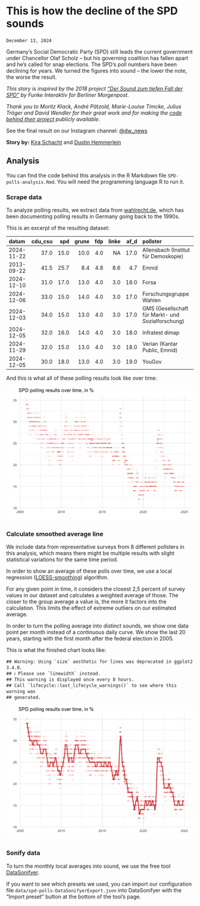 This is how the decline of the SPD sounds
================

`December 13, 2024`

Germany’s Social Democratic Party (SPD) still leads the current
government under Chancellor Olaf Scholz – but his governing coalition
has fallen apart and he’s called for snap elections. The SPD’s poll
numbers have been declining for years. We turned the figures into sound
– the lower the note, the worse the result.

*This story is inspired by the 2018 project [“Der Sound zum tiefen Fall
der SPD”](https://interaktiv.morgenpost.de/spd-absturz-sound/) by Funke
Interaktiv for Berliner Morgenpost.*

*Thank you to Moritz Klack, André Pätzold, Marie-Louise Timcke, Julius
Tröger and David Wendler for their great work and for making the [code
behind their
project](https://interaktiv.morgenpost.de/spd-absturz-sound/data/spd-absturz-sound-methodik.html)
publicly available.*

See the final result on our Instagram channel:
[@dw_news](https://www.instagram.com/dwnews)

**Story by:** [Kira Schacht](https://twitter.com/daten_drang) and
[Dustin
Hemmerlein](https://de.linkedin.com/in/dustin-hemmerlein-4671a8173)

## Analysis

You can find the code behind this analysis in the R Markdown file
`SPD-polls-analysis.Rmd`. You will need the programming language R to
run it.

### Scrape data

To analyze polling results, we extract data from
[wahlrecht.de](https://www.wahlrecht.de/umfragen/index.htm), which has
been documenting polling results in Germany going back to the 1990s.

This is an excerpt of the resulting dataset:

| datum | cdu_csu | spd | grune | fdp | linke | af_d | pollster |
|:---|---:|---:|---:|---:|---:|---:|:---|
| 2024-11-22 | 37.0 | 15.0 | 10.0 | 4.0 | NA | 17.0 | Allensbach (Institut für Demoskopie) |
| 2013-09-22 | 41.5 | 25.7 | 8.4 | 4.8 | 8.6 | 4.7 | Emnid |
| 2024-12-10 | 31.0 | 17.0 | 13.0 | 4.0 | 3.0 | 18.0 | Forsa |
| 2024-12-06 | 33.0 | 15.0 | 14.0 | 4.0 | 3.0 | 17.0 | Forschungsgruppe Wahlen |
| 2024-12-03 | 34.0 | 15.0 | 13.0 | 4.0 | 3.0 | 17.0 | GMS (Gesellschaft für Markt- und Sozialforschung) |
| 2024-12-05 | 32.0 | 16.0 | 14.0 | 4.0 | 3.0 | 18.0 | Infratest dimap |
| 2024-11-29 | 32.0 | 15.0 | 13.0 | 4.0 | 3.0 | 18.0 | Verian (Kantar Public, Emnid) |
| 2024-12-05 | 30.0 | 18.0 | 13.0 | 4.0 | 3.0 | 19.0 | YouGov |

And this is what all of these polling results look like over time:

![](SPD-polls-analysis_files/figure-gfm/chart%201:%20plot%20polls%20dots-1.png)<!-- -->

### Calculate smoothed average line

We include data from representative surveys from 8 different pollsters
in this analysis, which means there might be multiple results with
slight statistical variations for the same time period.

In order to show an average of these polls over time, we use a local
regression
([LOESS-smoothing](https://web.archive.org/web/20020416060643/https://www.itl.nist.gov/div898/handbook//pmd/section1/pmd144.htm))
algorithm.

For any given point in time, it considers the closest 2,5 percent of
survey values in our dataset and calculates a weighted average of those.
The closer to the group average a value is, the more it factors into the
calculation. This limits the effect of extreme outliers on our estimated
average.

In order to turn the polling average into distinct sounds, we show one
data point per month instead of a continuous daily curve. We show the
last 20 years, starting with the first month after the federal election
in 2005.

This is what the finished chart looks like:

    ## Warning: Using `size` aesthetic for lines was deprecated in ggplot2 3.4.0.
    ## ℹ Please use `linewidth` instead.
    ## This warning is displayed once every 8 hours.
    ## Call `lifecycle::last_lifecycle_warnings()` to see where this warning was
    ## generated.

![](SPD-polls-analysis_files/figure-gfm/chart%202:%20plot%20polls%20with%20smoothed%20average-1.png)<!-- -->

### Sonify data

To turn the monthly local averages into sound, we use the free tool
[DataSonifyer](https://studio.datasonifyer.de/).

If you want to see which presets we used, you can import our
configuration file `data/spd-polls-DataSonifyerExport.json` into
DataSonifyer with the “Import preset” button at the bottom of the tool’s
page.
